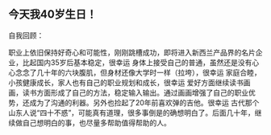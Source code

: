 ## 今天我40岁生日！


自我回顾：

职业上依旧保持好奇心和可能性，刚刚跳槽成功，即将进入新西兰产品界的名片企业，比起国内35岁后基本稳定，很幸运
身体上接受自己的普通，虽然还是没有心心念念了几十年的六块腹肌，但身材还像大学时一样（拉垮），很幸运
家庭合睦，小孩健康成长，家人也有自己的职业规划和成长，很幸运
爱好方面继续读书画画，读书方面形成了自己的方法，稳定输入输出。通过画画增强了自己的职业优势，还成为了沟通的利器。另外也捡起了20年前喜欢弹的吉他。很幸运
古代那个山东人说“四十不惑”，可能真有道理，很多事倒是的确想明白了。后面几十年，继续做自己想明白的事，也尽量多帮助值得帮助的人。